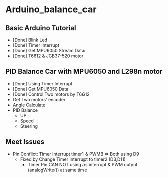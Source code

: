 # Arduino_balance_car

## Basic Arduino Tutorial
* [Done] Blink Led
* [Done] Timer Interrupt
* [Done] Get MPU6050 Stream Data
* [Done] T6612 & JGB37-520 motor

## PID Balance Car with MPU6050 and L298n motor
* [Done] Using Timer Interrupt
* [Done] Get MPU6050 Data
* [Done] Control Two motors by T6612
* Get Two motors' encoder
* Angle Calculate
* PID Balance
  * UP
  * Speed
  * Steering



## Meet Issues

* Pin Conflict: Timer Interrupt timer1 & PWMB => Both using D9
  * Fixed by Change Timer Interrupt to timer2 (D3,D11)
    * Timer Pin CAN NOT using as interrupt & PWM output (analogWrite()) at same time